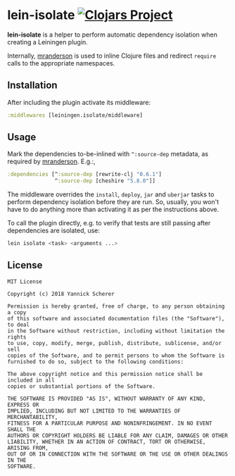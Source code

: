 # lein-isolate [![Clojars Project](https://img.shields.io/clojars/v/lein-isolate.svg)](https://clojars.org/lein-isolate)

__lein-isolate__ is a helper to perform automatic dependency isolation when
creating a Leiningen plugin.

Internally, [mranderson][mranderson] is used to inline Clojure files and
redirect `require` calls to the appropriate namespaces.

[mranderson]: https://github.com/benedekfazekas/mranderson

## Installation

After including the plugin activate its middleware:

```clojure
:middlewares [leiningen.isolate/middleware]
```

## Usage

Mark the dependencies to-be-inlined with `^:source-dep` metadata, as required by
[mranderson][mranderson]. E.g.:,

```clojure
:dependencies [^:source-dep [rewrite-clj "0.6.1"]
               ^:source-dep [cheshire "5.8.0"]]
```

The middleware overrides the `install`, `deploy`, `jar` and `uberjar` tasks to
perform dependency isolation before they are run. So, usually, you won't have to
do anything more than activating it as per the instructions above.

To call the plugin directly, e.g. to verify that tests are still passing after
dependencies are isolated, use:

```sh
lein isolate <task> <arguments ...>
```

## License

```
MIT License

Copyright (c) 2018 Yannick Scherer

Permission is hereby granted, free of charge, to any person obtaining a copy
of this software and associated documentation files (the "Software"), to deal
in the Software without restriction, including without limitation the rights
to use, copy, modify, merge, publish, distribute, sublicense, and/or sell
copies of the Software, and to permit persons to whom the Software is
furnished to do so, subject to the following conditions:

The above copyright notice and this permission notice shall be included in all
copies or substantial portions of the Software.

THE SOFTWARE IS PROVIDED "AS IS", WITHOUT WARRANTY OF ANY KIND, EXPRESS OR
IMPLIED, INCLUDING BUT NOT LIMITED TO THE WARRANTIES OF MERCHANTABILITY,
FITNESS FOR A PARTICULAR PURPOSE AND NONINFRINGEMENT. IN NO EVENT SHALL THE
AUTHORS OR COPYRIGHT HOLDERS BE LIABLE FOR ANY CLAIM, DAMAGES OR OTHER
LIABILITY, WHETHER IN AN ACTION OF CONTRACT, TORT OR OTHERWISE, ARISING FROM,
OUT OF OR IN CONNECTION WITH THE SOFTWARE OR THE USE OR OTHER DEALINGS IN THE
SOFTWARE.
```
